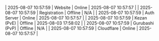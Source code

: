 | 2025-08-07 10:57:59 | Website | Online | 2025-08-07 10:57:57 |
| 2025-08-07 10:57:59 | Registration | Offline | N/A |
| 2025-08-07 10:57:59 | Auth Server | Online | 2025-08-07 10:57:57 |
| 2025-08-07 10:57:59 | Kezan (PvE) | Offline | 2025-08-03 17:58:02 |
| 2025-08-07 10:57:59 | Gurubashi (PvP) | Offline | N/A |
| 2025-08-07 10:57:59 | Cloudflare | Online | 2025-08-07 10:57:57 |

